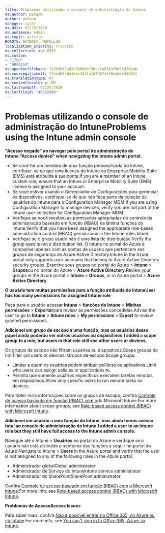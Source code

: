```yaml
---
title: Problemas utilizando o console de administração do Intune
ms.author: pebaum
author: pebaum
manager: scotv
ms.date: 07/29/2020
ms.audience: Admin
ms.topic: article
ROBOTS: NOINDEX, NOFOLLOW
localization_priority: Priority
ms.collection: Adm_O365
ms.custom:
- "1790"
- "9000214"
ms.openlocfilehash: 7a36d502a92d360b06336ccfa6183f666f0260ab
ms.sourcegitcommit: ffbed67c0a16ec423fa1d79b71e48ea4e2d320e1
ms.translationtype: HT
ms.contentlocale: pt-BR
ms.lasthandoff: 07/29/2020
ms.locfileid: "46522980"
---
```

# <a name="problems-using-the-intune-admin-console"></a><span data-ttu-id="329a3-102">Problemas utilizando o console de administração do Intune</span><span class="sxs-lookup"><span data-stu-id="329a3-102">Problems using the Intune admin console</span></span>

<span data-ttu-id="329a3-103">**"Acesso negado" ao navegar pelo portal de administração do Intune.**</span><span class="sxs-lookup"><span data-stu-id="329a3-103">**"Access denied" when navigating the Intune admin portal.**</span></span>

- <span data-ttu-id="329a3-104">Se você for um membro de uma função personalizada do Intune, certifique-se de que uma licença do Intune ou Enterprise Mobility Suite (EMS) está atribuída à sua conta.</span><span class="sxs-lookup"><span data-stu-id="329a3-104">If you are a member of an Intune custom role, ensure that an Intune or Enterprise Mobility Suite (EMS) license is assigned to your account.</span></span>
- <span data-ttu-id="329a3-105">Se você estiver usando o Gerenciador de Configurações para gerenciar os dispositivos, certifique-se de que não faça parte da coleção de usuários do Intune para o Configuration Manager MDM.</span><span class="sxs-lookup"><span data-stu-id="329a3-105">If you are using Configuration Manager to manage devices, verify you are not part of the Intune user collection for Configuration Manager MDM.</span></span>
- <span data-ttu-id="329a3-106">Verifique se você recebeu as permissões apropriadas do controle de administração baseado em função (RBAC) na lâmina funções do Intune.</span><span class="sxs-lookup"><span data-stu-id="329a3-106">Verify that you have been assigned the appropriate role-based administration control (RBAC) permissions in the Intune roles blade.</span></span>
- <span data-ttu-id="329a3-107">Verifique se o grupo usado não é uma lista de distribuição.</span><span class="sxs-lookup"><span data-stu-id="329a3-107">Verify the group used is not a distribution list.</span></span> <span data-ttu-id="329a3-108">O Intune no portal do Azure é compatível apenas com as contas de usuário que pertencem aos grupos de segurança do Azure Active Directory.</span><span class="sxs-lookup"><span data-stu-id="329a3-108">Intune in the Azure portal only supports user accounts that belong to Azure Active Directory security groups.</span></span> <span data-ttu-id="329a3-109">Examine seus grupos no portal do Azure > **Intune** > **Grupos**ou no portal do Azure > **Azure Active Directory**.</span><span class="sxs-lookup"><span data-stu-id="329a3-109">Review your groups in the Azure portal > **Intune** > **Groups**, or in Azure portal > **Azure Active Directory**.</span></span>

<span data-ttu-id="329a3-110">**O usuário tem muitas permissões para a função atribuída do Intune**</span><span class="sxs-lookup"><span data-stu-id="329a3-110">**User has too many permissions for assigned Intune role**</span></span>

<span data-ttu-id="329a3-111">Peça para o usuário acessar **Intune** > **funções do Intune** > **Minhas permissões** > **Exportar**para revisar as permissões concedidas.</span><span class="sxs-lookup"><span data-stu-id="329a3-111">Advise the user to go to **Intune** > **Intune roles** > **My permissions** > **Export** to review granted permissions.</span></span>

<span data-ttu-id="329a3-112">**Adicionei um grupo de escopo a uma função, mas os usuários desse papel ainda poderão ver outros usuários ou dispositivos.**</span><span class="sxs-lookup"><span data-stu-id="329a3-112">**I added a scope group to a role, but users in that role still see other users or devices.**</span></span>

<span data-ttu-id="329a3-113">Os grupos de escopo não filtram usuários ou dispositivos.</span><span class="sxs-lookup"><span data-stu-id="329a3-113">Scope groups do not filter out users or devices.</span></span> <span data-ttu-id="329a3-114">Grupos de escopo:</span><span class="sxs-lookup"><span data-stu-id="329a3-114">Scope groups:</span></span>

- <span data-ttu-id="329a3-115">Limitar a quem os usuários podem atribuir políticas ou aplicativos.</span><span class="sxs-lookup"><span data-stu-id="329a3-115">Limit who users can assign policies or applications to.</span></span>
- <span data-ttu-id="329a3-116">Permita que somente usuários específicos executem tarefas remotas em dispositivos.</span><span class="sxs-lookup"><span data-stu-id="329a3-116">Allow only specific users to run remote tasks on devices.</span></span>

<span data-ttu-id="329a3-117">Para obter mais informações sobre os grupos de escopo, confira [Controle de acesso baseado em função (RBAC) com o](https://docs.microsoft.com/intune/role-based-access-control)do Microsoft Intune.</span><span class="sxs-lookup"><span data-stu-id="329a3-117">For more information about scope groups, see  [Role-based access control (RBAC) with Microsoft Intune](https://docs.microsoft.com/intune/role-based-access-control).</span></span>

<span data-ttu-id="329a3-118">**Adicionei um usuário a uma função do Intune, mas ainda temos acesso total ao console de administração do Intune.**</span><span class="sxs-lookup"><span data-stu-id="329a3-118">**I added a user to an Intune role but they still have full access to the Intune admin console.**</span></span>

<span data-ttu-id="329a3-119">Navegue até o Intune > **Usuários** no portal do Azure e verifique se o usuário não está atribuído a nenhuma das funções a seguir no portal do Azure:</span><span class="sxs-lookup"><span data-stu-id="329a3-119">Navigate to Intune > **Users** in the Azure portal and verify that the user is not assigned to any of the following roles in the Azure portal:</span></span>

- <span data-ttu-id="329a3-120">Administrador global</span><span class="sxs-lookup"><span data-stu-id="329a3-120">Global administrator</span></span>
- <span data-ttu-id="329a3-121">Administrador de Serviço do Intune</span><span class="sxs-lookup"><span data-stu-id="329a3-121">Intune service administrator</span></span>
- <span data-ttu-id="329a3-122">Administrador do SharePoint</span><span class="sxs-lookup"><span data-stu-id="329a3-122">SharePoint administrator</span></span>

<span data-ttu-id="329a3-123">Confira [Controle de acesso baseado em função (RBAC) com o Microsoft Intune](https://docs.microsoft.com/intune/role-based-access-control).</span><span class="sxs-lookup"><span data-stu-id="329a3-123">For more info, see [Role-based access control (RBAC) with Microsoft Intune](https://docs.microsoft.com/intune/role-based-access-control).</span></span>

<span data-ttu-id="329a3-124">**Problemas de Acesso**</span><span class="sxs-lookup"><span data-stu-id="329a3-124">**Access Issues**</span></span>

<span data-ttu-id="329a3-125">Para saber mais, confira [Não é possível entrar no Office 365, no Azure ou no Intune](https://support.microsoft.com/help/2412085/you-can-t-sign-in-to-office-365-azure-or-intune).</span><span class="sxs-lookup"><span data-stu-id="329a3-125">For more info, see [You can't sign in to Office 365, Azure, or Intune](https://support.microsoft.com/help/2412085/you-can-t-sign-in-to-office-365-azure-or-intune).</span></span>